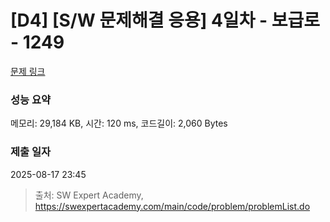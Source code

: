 # [D4] [S/W 문제해결 응용] 4일차 - 보급로 - 1249 

[문제 링크](https://swexpertacademy.com/main/code/problem/problemDetail.do?contestProbId=AV15QRX6APsCFAYD) 

### 성능 요약

메모리: 29,184 KB, 시간: 120 ms, 코드길이: 2,060 Bytes

### 제출 일자

2025-08-17 23:45



> 출처: SW Expert Academy, https://swexpertacademy.com/main/code/problem/problemList.do